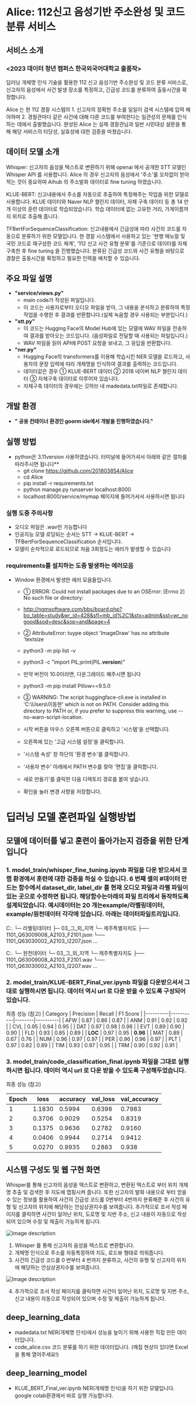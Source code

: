 # **Alice: 112신고 음성기반 주소완성 및 코드 분류 서비스**
## 서비스 소개 
### <2023 데이터 청년 캠퍼스 한국외국어대학교 출품작>
 딥러닝 개체명 인식 기술을 활용한 112 신고 음성기반 주소완성 및 코드 분류 서비스로, 
신고자의 음성에서 사건 발생 장소를 특정하고, 긴급성 코드를 분류하여 출동시간을
확정합니다.

Alice 는 현 112 경찰 시스템의 1. 신고자의 정확한 주소를 일일이 검색 시스템에 입력
해야하며 2. 경찰관마다 같은 사건에 대해 다른 코드를 부여한다는 일관성의 문제를
인식하는 데에서 출발했습니다. 완성된 Alice 는 실제 경찰관님과 일반 시민대상 설문을
통해 해당 서비스의 타당성, 실효성에 대한 검증을 마쳤습니다.

## 데이터 모델 소개

 Whisper: 신고자의 음성을 텍스트로 변환하기 위해 openai 에서 공개한 STT 모델인
Whisper API 를 사용합니다. Alice 의 경우 신고자의 음성에서 '주소'를 오차없이 받아적는
것이 중요하여 Aihub 의 주소발화 데이터로 fine tuning 하였습니다.

 KLUE-BERT: 신고내용에서 주소를 자동으로 추출하여 특정해주는 작업을 위한 모델로
사용합니다. KLUE 데이터와 Naver NLP 챌린지 데이터, 자체 구축 데이터 등 총 14 만개
이상의 훈련 데이터로 학습되었습니다. 학습 데이터에 없는 고유한 거리, 가게이름까지
위치로 추출해 줍니다. 

 TFBertForSequenceClassification: 신고내용에서 긴급성에 따라 사건의 코드를 자동으로
분류하기 위한 모델입니다. 현 경찰 시스템에서 사용하고 있는 '현행 매뉴얼 및 국민
코드로 재구성한 코드 체계', '112 신고 사건 유형 분류'를 기준으로 데이터를 자체
구축한 후 fine tuning 을 진행했습니다. 분류된 긴급성 코드와 사건 유형을 바탕으로
경찰은 출동시간을 확정하고 필요한 인력을 배치할 수 있습니다.


## **주요 파일 설명**
+ **"service/views.py"**
  + main code가 작성된 파일입니다.
  + 이 코드는 사용자로부터 오디오 파일을 받아, 그 내용을 분석하고 분류하여 특정 작업을 수행한 후 결과를 반환합니다.(실제 녹음할 경우 사용되는 부분입니다.)
+ **"stt.py"**
  + 이 코드는 Hugging Face의 Model Hub에 있는 모델에 WAV 파일을 전송하여 결과를 받아오는 코드입니다. (음성파일로 전달할 때 사용되는 파일입니다.)
  + WAV 파일을 읽어 API에 POST 요청을 보내고, 그 응답을 반환합니다.
+ **"ner.py"**
  + Hugging Face의 transformers를 이용해 학습시킨 NER 모델을 로드하고, 사용자의 문장 입력에 따라 개체명을 인식하여 결과를 출력하는 코드입니다.
  + 데이터같은 경우 ① KLUE-BERT 데이터 ② 2018 네이버 NLP 챌린지 데이터 ③ 자체구축 데이터로 이루어져 있습니다.
  + 자체구축 데이터의 경우에는 깃허브 내 madedata.txt파일로 존재합니다.

## **개발 환경**
+ **" 공용 컨테이너 환경인 goorm ide에서 개발을 진행하였습니다."** 
  
## **실행 방법**
+ python은 3.11version 사용하였습니다. 터미널에 들어가셔서 아래와 같은 절차를 따라주시면 됩니다**
  + git clone https://github.com/201803854/Alice
  + cd Alice
  + pip install -r requirements.txt
  + python manage.py runserver localhost:8000
  + localhost:8000/service/mymap  페이지에 들어가셔서 사용하시면 됩니다
  
### **실행 도중 주의사항**
 + 오디오 파일은 .wav만 가능합니다
 + 인공지능 모델 로딩되는 순서는 STT -> KLUE-BERT -> TFBertForSequenceClassification 순서입니다.
 + 모델이 순차적으로 로드되므로 처음 3회정도는 에러가 발생할 수 있습니다
  
### **requirements를 설치하는 도중 발생하는 에러모음**
+ Window 환경에서 발생한 에러 모음들입니다.
  + ① ERROR: Could not install packages due to an OSError: [Errno 2] No such file or directory:  
  + http://ngmsoftware.com/bbs/board.php?bo_table=study&wr_id=428&sfl=mb_id%2C1&stx=admin&sst=wr_nogood&sod=desc&sop=and&page=4
  
  + ② AttributeError: tuype object 'ImageDraw' has no attribute 'textsize
  + python3 -m pip list -v
  + python3 -c "import PIL;print(PIL.__version__)"
  + 만약 버전이 10.0이라면, 다운그레이드 해주시면 됩니다
  + python3 -m pip install Pillow==9.5.0

  + ③ WARNING: The script huggingface-cli.exe is installed in 'C:\Users\이동현\' which is not on PATH. Consider adding this directory to PATH or, if you prefer to suppress this warning, use --no-warn-script-location.
  + 시작 버튼을 마우스 오른쪽 버튼으로 클릭하고 '시스템'을 선택합니다.
  + 오른쪽에 있는 '고급 시스템 설정'을 클릭합니다.
  + '시스템 속성' 창 하단의 '환경 변수'를 클릭합니다.
  + '사용자 변수' 아래에서 PATH 변수를 찾아 '편집'을 클릭합니다.
  + 새로 만들기'를 클릭한 다음 디렉토리 경로를 붙여 넣습니다.
  + 확인을 눌러 변경 사항을 저장합니다.
  
# **딥러닝 모델 훈련파일 실행방법**
## 모델에 데이터를 넣고 훈련이 돌아가는지 검증을 위한 단계입니다
### 1. model_train/whisper_fine_tuning.ipynb 파일을 다운 받으셔서 코랩 환경에서 훈련에 대한 검증을 하실 수 있습니다. 6 번째 셀의 #데이터 만드는 함수에서 dataset_dir, label_dir 를 현재 오디오 파일과 라벨 파일이 있는 곳으로 수정하면 됩니다. 해당함수는아래의 파일 트리에서 동작하도록 설계되었습니다. 예시데이터는 20 개는example/라벨링데이터, example/원천데이터 각각에 있습니다. 아래는 데이터파일트리입니다.
C:.
└─ 라벨링데이터
    ├─ 03_그_외_지역
        └─ 제주특별자치도
            ├── 1101_Q63009008_A2103_F2101.json
            └── 1101_Q63030002_A2103_I2207.json
...

C:.
└─ 원천데이터
   └─ 03_그_외_지역
       └─ 제주특별자치도
           ├── 1101_Q63009008_A2103_F2101.wav
           └── 1101_Q63030002_A2103_I2207.wav
       ...

### 2. model_train/KLUE-BERT_Final_ver.ipynb 파일을 다운받으셔서 그대로 실행하시면 됩니다. 데이터 역시 url 로 다운 받을 수 있도록 구성되어있습니다.
최종 성능 (참고)
| Category | Precision | Recall | F1 Score |
|----------|-----------|--------|----------|
| AFW      | 0.87      | 0.86   | 0.87     |
| ANM      | 0.91      | 0.92   | 0.92     |
| CVL      | 0.95      | 0.94   | 0.95     |
| DAT      | 0.97      | 0.98   | 0.98     |
| EVT      | 0.89      | 0.90   | 0.90     |
| FLD      | 0.93      | 0.85   | 0.89     |
| **LOC**  | 0.97      | 0.95   | **0.96** |
| MAT      | 0.89      | 0.67   | 0.76     |
| NUM      | 0.96      | 0.97   | 0.97     |
| PER      | 0.96      | 0.96   | 0.97     |
| PLT      | 0.97      | 0.82   | 0.89     |
| TIM      | 0.93      | 0.97   | 0.95     |
| TRM      | 0.90      | 0.92   | 0.91     |


### 3. model_train/code_classification_final.ipynb 파일을 그대로 실행하시면 됩니다. 데이터 역시 url 로 다운 받을 수 있도록 구성해두었습니다.

최종 성능 (참고)

| Epoch | loss   | accuracy | val_loss | val_accuracy |
|-------|--------|----------|----------|--------------|
| 1     | 1.1830 | 0.5994   | 0.6398   | 0.7983       |
| 2     | 0.3706 | 0.9029   | 0.5254   | 0.8319       |
| 3     | 0.1375 | 0.9636   | 0.2782   | 0.9160       |
| 4     | 0.0406 | 0.9944   | 0.2714   | 0.9412       |
| 5     | 0.0270 | 0.9935   | 0.2883   | 0.938        |

  
## **시스템 구성도 및 웹 구현 화면**

Whisper를 통해 신고자의 음성을 텍스트로 변환하고, 변환된 텍스트로 부터 위치 개체명 추출 및 검색한 후 지도에 맵핑시켜 줍니다. 또한 신고자의 발화 내용으로 부터 얻을 수 있는 정보를 활용하여 사건의 긴급성 코드를 0번부터 4번까지 분류해준 후 사건의 유형 및 신고자의 위치에 해당하는 안심상권지수를 보여줍니다. 추가적으로 조서 작성 페이지를 클릭하면 사건이 일어난 위치, 도로명 및 지번 주소, 신고 내용이 자동으로 작성되어 있으며 수정 및 제출이 가능하게 됩니다. 

![Image description](1.jpg)

1. Whisper 를 통해 신고자의 음성을 텍스트로 변환합니다.
2. 개체명 인식으로 주소를 자동특정하여 지도, 로드뷰 형태로 띄워줍니다.
3. 사건의 긴급성 코드를 0 번부터 4 번까지 분류하고, 사건의 유형 및 신고자의 위치에 해당하는 안심상권지수를 보여줍니다.

![Image description](2.jpg)

4. 추가적으로 조서 작성 페이지를 클릭하면 사건이 일어난 위치, 도로명 및 지번 주소, 신고 내용이 자동으로 작성되어 있으며 수정 및 제출이 가능하게 됩니다. 


## **deep_learning_data**
 + madedata.txt
   NER(개체명 인식)에서 성능을 높이기 위해 사용한 직접 만든 데이터입니다.
 + code_alice.csv 
   코드 분류를 하기 위한 데이터입니다. (깨짐 현상이 있다면 Excel을 통해 열어주세요!)
## **deep_learning_model**
 + KLUE_BERT_Final_ver.ipynb
   NER(개체명 인식)을 하기 위한 모델입니다. google colab환경에서 바로 실행 가능합니다.
   
   


   
   
   
   